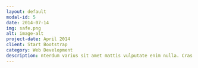 ```yaml
---
layout: default
modal-id: 5
date: 2014-07-14
img: safe.png
alt: image-alt
project-date: April 2014
client: Start Bootstrap
category: Web Development
description: nterdum varius sit amet mattis vulputate enim nulla. Cras tincidunt lobortis feugiat vivamus at. Aliquam sem fringilla ut morbi. Id donec ultrices tincidunt arcu non sodales neque sodales.
---
```

